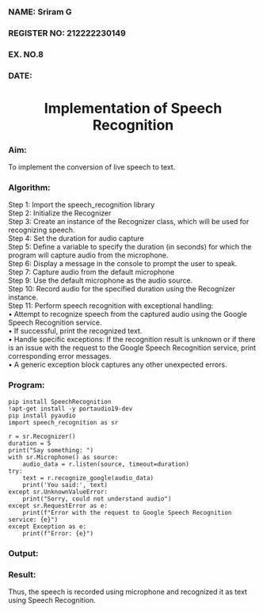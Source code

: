  <H3>NAME: Sriram G</H3>
<H3>REGISTER NO: 212222230149</H3>
<H3>EX. NO.8</H3>
<H3>DATE:</H3>
<H1 ALIGN =CENTER>Implementation of Speech Recognition</H1>
<H3>Aim:</H3> 
To implement the conversion of live speech to text.<BR>
<h3>Algorithm:</h3>
Step 1: Import the speech_recognition library<Br>
Step 2: Initialize the Recognizer<Br>
Step 3: Create an instance of the Recognizer class, which will be used for recognizing speech.<Br>
Step 4: Set the duration for audio capture<Br>
Step 5: Define a variable to specify the duration (in seconds) for which the program will capture audio from the microphone.<Br>
Step 6: Display a message in the console to prompt the user to speak.<Br>
Step 7: Capture audio from the default microphone<Br>
Step 9: Use the default microphone as the audio source.<Br>
Step 10: Record audio for the specified duration using the Recognizer instance.<Br>
Step 11: Perform speech recognition with exceptional handling:<Br>
•	Attempt to recognize speech from the captured audio using the Google Speech Recognition service.<Br>
•	If successful, print the recognized text.<Br>
•	Handle specific exceptions: If the recognition result is unknown or if there is an issue with the request to the Google Speech Recognition service, print corresponding error messages.<Br>
•	A generic exception block captures any other unexpected errors.<Br>
<H3>Program:</H3>

```
pip install SpeechRecognition
!apt-get install -y portaudio19-dev
pip install pyaudio
import speech_recognition as sr

r = sr.Recognizer()
duration = 5
print("Say something: ")
with sr.Microphone() as source:
    audio_data = r.listen(source, timeout=duration)
try:
    text = r.recognize_google(audio_data)
    print('You said:', text)
except sr.UnknownValueError:
    print("Sorry, could not understand audio")
except sr.RequestError as e:
    print(f"Error with the request to Google Speech Recognition service: {e}")
except Exception as e:
    print(f"Error: {e}")
```

<H3> Output:</H3>


<H3> Result:</H3>
Thus, the speech is recorded using microphone and recognized it as text using Speech Recognition.
